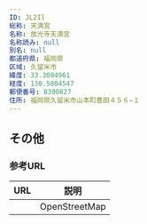 ```yaml
---
ID: JL2Il
総称: 天満宮
名称: 放光寺天満宮
名称読み: null
別名: null
都道府県: 福岡県
区域: 久留米市
緯度: 33.3084961
経度: 130.5804547
郵便番号: 8390827
住所: 福岡県久留米市山本町豊田４５６−１
---
```


## その他

### 参考URL

| URL | 説明          |
| --- | ------------- |
|     | OpenStreetMap |
